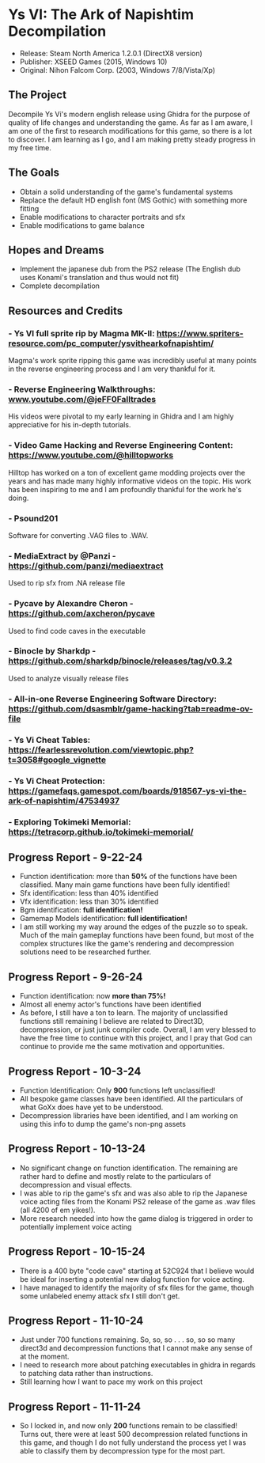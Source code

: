 # Ys VI: The Ark of Napishtim Decompilation
- Release: Steam North America 1.2.0.1 (DirectX8 version)
- Publisher: XSEED Games (2015, Windows 10)
- Original: Nihon Falcom Corp. (2003, Windows 7/8/Vista/Xp)

## The Project
Decompile Ys Vi's modern english release using Ghidra for the purpose of quality of life changes and understanding the game. As far as I am aware, I am one of the first to research modifications for this game, so there is a lot to discover. I am learning as I go, and I am making pretty steady progress in my free time.

## The Goals
- Obtain a solid understanding of the game's fundamental systems
- Replace the default HD english font (MS Gothic) with something more fitting
- Enable modifications to character portraits and sfx
- Enable modifications to game balance

## Hopes and Dreams
- Implement the japanese dub from the PS2 release (The English dub uses Konami's translation and thus would not fit)
- Complete decompilation
## Resources and Credits
### - Ys VI full sprite rip by <b>Magma MK-II</b>: https://www.spriters-resource.com/pc_computer/ysvithearkofnapishtim/
  Magma's work sprite ripping this game was incredibly useful at many points in the reverse engineering process and I am very thankful for it.
### - Reverse Engineering Walkthroughs: www.youtube.com/@jeFF0Falltrades
  His videos were pivotal to my early learning in Ghidra and I am highly appreciative for his in-depth tutorials.
### - Video Game Hacking and Reverse Engineering Content: https://www.youtube.com/@hilltopworks
  Hilltop has worked on a ton of excellent game modding projects over the years and has made many highly informative videos on the topic. His work has been inspiring to me and I am profoundly thankful for the work he's doing.
### - Psound201
  Software for converting .VAG files to .WAV.
### -  MediaExtract by @Panzi - https://github.com/panzi/mediaextract
  Used to rip sfx from .NA release file
### - Pycave by Alexandre Cheron - https://github.com/axcheron/pycave
Used to find code caves in the executable
### - Binocle by Sharkdp - https://github.com/sharkdp/binocle/releases/tag/v0.3.2
Used to analyze visually release files
### - All-in-one Reverse Engineering Software Directory: https://github.com/dsasmblr/game-hacking?tab=readme-ov-file
### - Ys Vi Cheat Tables: https://fearlessrevolution.com/viewtopic.php?t=3058#google_vignette
### - Ys Vi Cheat Protection: https://gamefaqs.gamespot.com/boards/918567-ys-vi-the-ark-of-napishtim/47534937
### - Exploring Tokimeki Memorial: https://tetracorp.github.io/tokimeki-memorial/



## Progress Report - 9-22-24
- Function identification: more than <b>50%</b> of the functions have been classified. Many main game functions have been fully identified!
- Sfx identification: less than 40% identified
- Vfx identification: less than 30% identified
- Bgm identification: <b>full identification!</b>
- Gamemap Models identification: <b>full identification!</b>
- I am still working my way around the edges of the puzzle so to speak. Much of the main gameplay functions have been found, but most of the complex structures like the game's rendering and decompression solutions need to be researched further.
## Progress Report - 9-26-24
- Function identification: now **more than 75%!**
- Almost all enemy actor's functions have been identified
- As before, I still have a ton to learn. The majority of unclassified functions still remaining I believe are related to Direct3D, decompression, or just junk compiler code. Overall, I am very blessed to have the free time to continue with this project, and I pray that God can continue to provide me the same motivation and opportunities.
## Progress Report - 10-3-24
- Function Identification: Only **900** functions left unclassified!
- All bespoke game classes have been identified. All the particulars of what GoXx does have yet to be understood.
- Decompression libraries have been identified, and I am working on using this info to dump the game's non-png assets
## Progress Report - 10-13-24
- No significant change on function identification. The remaining are rather hard to define and mostly relate to the particulars of decompression and visual effects.
- I was able to rip the game's sfx and was also able to rip the Japanese voice acting files from the Konami PS2 release of the game as .wav files (all 4200 of em yikes!).
- More research needed into how the game dialog is triggered in order to potentially implement voice acting
## Progress Report - 10-15-24
- There is a 400 byte "code cave" starting at 52C924 that I believe would be ideal for inserting a potential new dialog function for voice acting.
- I have managed to identify the majority of sfx files for the game, though some unlabeled enemy attack sfx I still don't get.
## Progress Report - 11-10-24
- Just under 700 functions remaining. So, so, so . . . so, so so many direct3d and decompression functions that I cannot make any sense of at the moment.
- I need to research more about patching executables in ghidra in regards to patching data rather than instructions.
- Still learning how I want to pace my work on this project
## Progress Report - 11-11-24
- So I locked in, and now only **200** functions remain to be classified! Turns out, there were at least 500 decompression related functions in this game, and though I do not fully understand the process yet I was able to classify them by decompression type for the most part.
